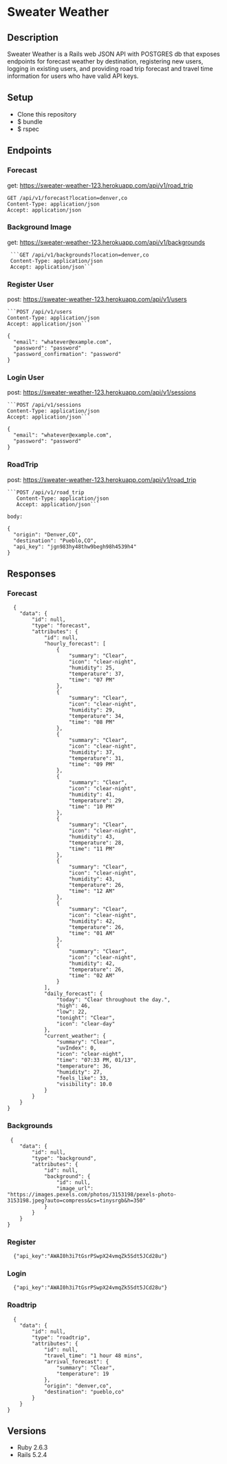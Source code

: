 # Sweater Weather

## Description
Sweater Weather is a Rails web JSON API with POSTGRES db that exposes endpoints for forecast weather by destination, registering new users, logging in existing users, and providing road trip forecast and travel time information for users who have valid API keys. 

## Setup
* Clone this repository
* $ bundle
* $ rspec


## Endpoints

### Forecast
get:   https://sweater-weather-123.herokuapp.com/api/v1/road_trip

    GET /api/v1/forecast?location=denver,co
    Content-Type: application/json
    Accept: application/json

### Background Image
get:    https://sweater-weather-123.herokuapp.com/api/v1/backgrounds

     ```GET /api/v1/backgrounds?location=denver,co
     Content-Type: application/json
     Accept: application/json``` 
    
### Register User
post:   https://sweater-weather-123.herokuapp.com/api/v1/users

    ```POST /api/v1/users
    Content-Type: application/json
    Accept: application/json```

    {
      "email": "whatever@example.com",
      "password": "password"
      "password_confirmation": "password"
    }
 
### Login User
post:   https://sweater-weather-123.herokuapp.com/api/v1/sessions

    ```POST /api/v1/sessions
    Content-Type: application/json
    Accept: application/json```

    {
      "email": "whatever@example.com",
      "password": "password"
    }

### RoadTrip
post:   https://sweater-weather-123.herokuapp.com/api/v1/road_trip

    ```POST /api/v1/road_trip
       Content-Type: application/json
       Accept: application/json```

    body:

    {
      "origin": "Denver,CO",
      "destination": "Pueblo,CO",
      "api_key": "jgn983hy48thw9begh98h4539h4"
    }
  
 
  ## Responses 
  
  ### Forecast
  
      {
        "data": {
            "id": null,
            "type": "forecast",
            "attributes": {
                "id": null,
                "hourly_forecast": [
                    {
                        "summary": "Clear",
                        "icon": "clear-night",
                        "humidity": 25,
                        "temperature": 37,
                        "time": "07 PM"
                    },
                    {
                        "summary": "Clear",
                        "icon": "clear-night",
                        "humidity": 29,
                        "temperature": 34,
                        "time": "08 PM"
                    },
                    {
                        "summary": "Clear",
                        "icon": "clear-night",
                        "humidity": 37,
                        "temperature": 31,
                        "time": "09 PM"
                    },
                    {
                        "summary": "Clear",
                        "icon": "clear-night",
                        "humidity": 41,
                        "temperature": 29,
                        "time": "10 PM"
                    },
                    {
                        "summary": "Clear",
                        "icon": "clear-night",
                        "humidity": 43,
                        "temperature": 28,
                        "time": "11 PM"
                    },
                    {
                        "summary": "Clear",
                        "icon": "clear-night",
                        "humidity": 43,
                        "temperature": 26,
                        "time": "12 AM"
                    },
                    {
                        "summary": "Clear",
                        "icon": "clear-night",
                        "humidity": 42,
                        "temperature": 26,
                        "time": "01 AM"
                    },
                    {
                        "summary": "Clear",
                        "icon": "clear-night",
                        "humidity": 42,
                        "temperature": 26,
                        "time": "02 AM"
                    }
                ],
                "daily_forecast": {
                    "today": "Clear throughout the day.",
                    "high": 46,
                    "low": 22,
                    "tonight": "Clear",
                    "icon": "clear-day"
                },
                "current_weather": {
                    "summary": "Clear",
                    "uvIndex": 0,
                    "icon": "clear-night",
                    "time": "07:33 PM, 01/13",
                    "temperature": 36,
                    "humidity": 27,
                    "feels_like": 33,
                    "visibility": 10.0
                }
            }
        }
    } 
    
 ### Backgrounds
 
     {
        "data": {
            "id": null,
            "type": "background",
            "attributes": {
                "id": null,
                "background": {
                    "id": null,
                    "image_url": "https://images.pexels.com/photos/3153198/pexels-photo-    3153198.jpeg?auto=compress&cs=tinysrgb&h=350"
                }
            }
        }
    }
 
 
 ### Register
 
      {"api_key":"AWAI0h3i7tGsrPSwpX24vmqZk5Sdt5JCd28u"}   
  
 ### Login
 
      {"api_key":"AWAI0h3i7tGsrPSwpX24vmqZk5Sdt5JCd28u"}
  
  ### Roadtrip
      {
        "data": {
            "id": null,
            "type": "roadtrip",
            "attributes": {
                "id": null,
                "travel_time": "1 hour 48 mins",
                "arrival_forecast": {
                    "summary": "Clear",
                    "temperature": 19
                },
                "origin": "denver,co",
                "destination": "pueblo,co"
            }
        }
    }



















## Versions
- Ruby 2.6.3
- Rails 5.2.4
